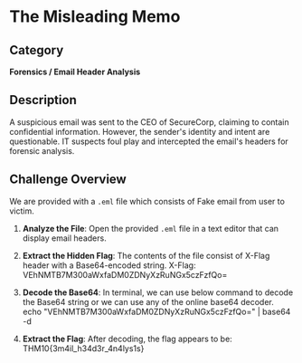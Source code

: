 # The Misleading Memo

## Category
**Forensics / Email Header Analysis**

## Description
A suspicious email was sent to the CEO of SecureCorp, claiming to contain confidential information. However, the sender's identity and intent are questionable. IT suspects foul play and intercepted the email's headers for forensic analysis.

## Challenge Overview
We are provided with a `.eml` file which consists of Fake email from user to victim.


1. **Analyze the File**:
   Open the provided `.eml` file in a text editor that can display email headers.

2. **Extract the Hidden Flag**:
   The contents of the file consist of X-Flag header with a Base64-encoded string.
   X-Flag: VEhNMTB7M300aWxfaDM0ZDNyXzRuNGx5czFzfQo=  

3. **Decode the Base64**:
   In terminal, we can use below command to decode the Base64 string or we can use any of the online base64 decoder.
   echo "VEhNMTB7M300aWxfaDM0ZDNyXzRuNGx5czFzfQo=" | base64 -d  

4. **Extract the Flag**:
   After decoding, the flag appears to be: THM10{3m4il_h34d3r_4n4lys1s}



